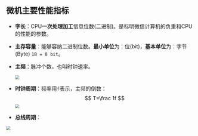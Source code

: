 ## 微机主要性能指标

- **字长**：CPU**一次处理加工**信息位数(二进制)。是标明微信计算机的负重和CPU的性能的参数。

- **主存容量**：能够容纳二进制位数。**最小单位**为：位(bit)，**基本单位**为：字节(Byte)  `1B = 8 bit`。

- **主频**：脉冲个数，也叫时钟速率。

  <img src="D:\Develop\985211-data\Principle of Microcomputer\第一章\微机的主要性能指标\主频换算.png" style="zoom:67%;" >

- **时钟周期**：频率用`f`表示，主频的倒数：
  $$
  T=\frac 1f
  $$
  <img src="D:\Develop\985211-data\Principle of Microcomputer\第一章\微机的主要性能指标\时钟周期换算.png" style="zoom:67%;" >

- **总线周期**：

<img src="D:\Develop\985211-data\Principle of Microcomputer\第一章\微机的主要性能指标\基本总线周期.png" style="zoom:67%;" >

